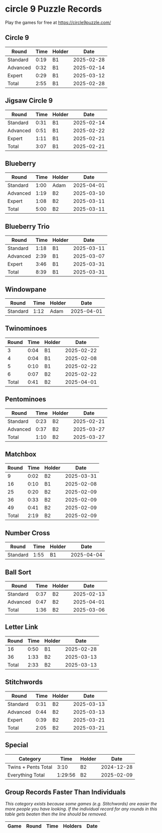 # circle 9 Puzzle Records

Play the games for free at https://circle9puzzle.com/

## Circle 9 

| Round | Time | Holder | Date |
| ----- | ---- | ------ | ---- |
| Standard | 0:19 | B1 | 2025-02-28 |
| Advanced | 0:32 | B1 | 2025-02-14 |
| Expert | 0:29 | B1 | 2025-03-12 |
| Total | 2:55 | B1 | 2025-02-28 |

## Jigsaw Circle 9

| Round | Time | Holder | Date |
| ----- | ---- | ------ | ---- |
| Standard | 0:31 | B1 | 2025-02-14 |
| Advanced | 0:51 | B1 | 2025-02-22 |
| Expert | 1:11 | B1 | 2025-02-21 |
| Total | 3:07 | B1 | 2025-02-21 |

## Blueberry

| Round | Time | Holder | Date |
| ----- | ---- | ------ | ---- |
| Standard | 1:00 | Adam | 2025-04-01 |
| Advanced | 1:19 | B2 | 2025-03-10 |
| Expert | 1:08 | B2 | 2025-03-11 |
| Total | 5:00 | B2 | 2025-03-11 |

## Blueberry Trio

| Round | Time | Holder | Date |
| ----- | ---- | ------ | ---- |
| Standard | 1:18 | B1 | 2025-03-11 |
| Advanced | 2:39 | B1 | 2025-03-07 |
| Expert | 3:46 | B1 | 2025-03-31 |
| Total | 8:39 | B1 | 2025-03-31 |

## Windowpane

| Round | Time | Holder | Date |
| ----- | ---- | ------ | ---- |
| Standard | 1:12 | Adam | 2025-04-01 |

## Twinominoes

| Round | Time | Holder | Date |
| ----- | ---- | ------ | ---- |
| 3 | 0:04 | B1 | 2025-02-22 |
| 4 | 0:04 | B1 | 2025-02-08 |
| 5 | 0:10 | B1 | 2025-02-22 |
| 6 | 0:07 | B2 | 2025-02-22 |
| Total | 0:41 | B2 | 2025-04-01 |

## Pentominoes

| Round | Time | Holder | Date |
| ----- | ---- | ------ | ---- |
| Standard | 0:23 | B2 | 2025-02-21 |
| Advanced | 0:37 | B2 | 2025-03-27 |
| Total | 1:10 | B2 | 2025-03-27 |

## Matchbox

| Round | Time | Holder | Date |
| ----- | ---- | ------ | ---- |
| 9 | 0:02 | B2 | 2025-03-31 |
| 16 | 0:10 | B1 | 2025-02-08 |
| 25 | 0:20 | B2 | 2025-02-09 |
| 36 | 0:33 | B2 | 2025-02-09 |
| 49 | 0:41 | B2 | 2025-02-09 |
| Total | 2:19 | B2 | 2025-02-09 |

## Number Cross

| Round | Time | Holder | Date |
| ----- | ---- | ------ | ---- |
| Standard | 1:55 | B1 | 2025-04-04 |

## Ball Sort

| Round | Time | Holder | Date |
| ----- | ---- | ------ | ---- |
| Standard | 0:37 | B2 | 2025-02-13 |
| Advanced | 0:47 | B2 | 2025-04-01 |
| Total | 1:36 | B2 | 2025-03-06 |

## Letter Link

| Round | Time | Holder | Date |
| ----- | ---- | ------ | ---- |
| 16 | 0:50 | B1 | 2025-02-28 |
| 36 | 1:33 | B2 | 2025-03-13 |
| Total | 2:33 | B2 | 2025-03-13 |

## Stitchwords

| Round | Time | Holder | Date |
| ----- | ---- | ------ | ---- |
| Standard | 0:31 |B2 | 2025-03-13 |
| Advanced | 0:44 | B2 | 2025-03-13 |
| Expert | 0:39 | B2 | 2025-03-21 |
| Total | 2:05 | B2 | 2025-03-21 |

## Special

| Category | Time | Holder | Date |
| -------- | ---- | ------ | ---- |
| Twins + Pents Total | 3:10 | B2 | 2024-12-28 |
| Everything Total | 1:29:56 | B2 | 2025-02-09 |

## Group Records Faster Than Individuals

*This category exists because some games (e.g. Stitchwords) are easier the more people you have looking. If the individual record for any rounds in this table gets beaten then the line should be removed.*

| Game | Round | Time | Holders | Date |
| ---- | ----- | ---- | ------- | ---- |
